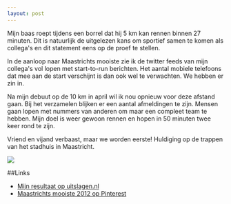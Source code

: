 ```yaml
---
layout: post
---
```


Mijn baas roept tijdens een borrel dat hij 5 km kan rennen binnen 27 minuten. Dit is natuurlijk de uitgelezen kans om sportief samen te komen als collega's en dit statement eens op de proef te stellen.

In de aanloop naar Maastrichts mooiste zie ik de twitter feeds van mijn collega's vol lopen met start-to-run berichten. Het aantal mobiele telefoons dat mee aan de start verschijnt is dan ook wel te verwachten. We hebben er zin in.

Na mijn debuut op de 10 km in april wil ik nou opnieuw voor deze afstand gaan. Bij het verzamelen blijken er een aantal afmeldingen te zijn. Mensen gaan lopen met nummers van anderen om maar een compleet team te hebben. Mijn doel is weer gewoon rennen en hopen in 50 minuten twee keer rond te zijn.

Vriend en vijand verbaast, maar we worden eerste! Huldiging op de trappen van het stadhuis in Maastricht.

![](https://s-media-cache-ak0.pinimg.com/236x/02/c5/81/02c581a28d25cb7a36aca0ec077299d3.jpg)

##Links
* [Mijn resultaat op uitslagen.nl](http://bit.ly/Hp9osq)
* [Maastrichts mooiste 2012 op Pinterest](http://www.pinterest.com/erictummers/maastrichts-mooiste-2012/)

